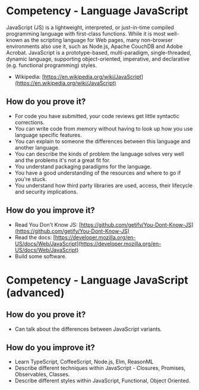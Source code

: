 # Competency - Language JavaScript

JavaScript (JS) is a lightweight, interpreted, or just-in-time compiled programming language with first-class functions. While it is most well-known as the scripting language for Web pages, many non-browser environments also use it, such as Node.js, Apache CouchDB and Adobe Acrobat. JavaScript is a prototype-based, multi-paradigm, single-threaded, dynamic language, supporting object-oriented, imperative, and declarative (e.g. functional programming) styles.

* Wikipedia: [https://en.wikipedia.org/wiki/JavaScript](https://en.wikipedia.org/wiki/JavaScript)

## How do you prove it?

* For code you have submitted, your code reviews get little syntactic corrections.
* You can write code from memory without having to look up how you use language specific features.
* You can explain to someone the differences between this language and another language.
* You can describe the kinds of problem the language solves very well and the problems it's not a great fit for.
* You understand packaging paradigms for the language.
* You have a good understanding of the resources and where to go if you're stuck.
* You understand how third party libraries are used, access, their lifecycle and security implications.

## How do you improve it?

* Read You Don't Know JS: [https://github.com/getify/You-Dont-Know-JS](https://github.com/getify/You-Dont-Know-JS)
* Read the docs: [https://developer.mozilla.org/en-US/docs/Web/JavaScript](https://developer.mozilla.org/en-US/docs/Web/JavaScript)
* Build some software.

# Competency - Language JavaScript (advanced)

## How do you prove it?

* Can talk about the differences between JavaScript variants.

## How do you improve it?

* Learn TypeScript, CoffeeScript, Node.js, Elm, ReasonML
* Describe different techniques within JavaScript - Closures, Promises, Observables, Classes.
* Describe different styles within JavaScript, Functional, Object Oriented.

